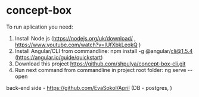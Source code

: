 # concept-box
To run aplication you need:
1. Install Node.js (https://nodejs.org/uk/download/ , https://www.youtube.com/watch?v=IUfXbkLeokQ )
2. Install Angular/CLI from commandline: npm install -g @angular/cli@1.5.4 (https://angular.io/guide/quickstart)
3. Download this project https://github.com/shpulya/concept-box-cli.git
4. Run next command from commandline in project root folder: ng serve --open
  
back-end side - https://github.com/EvaSokol/April (DB - postgres, )
